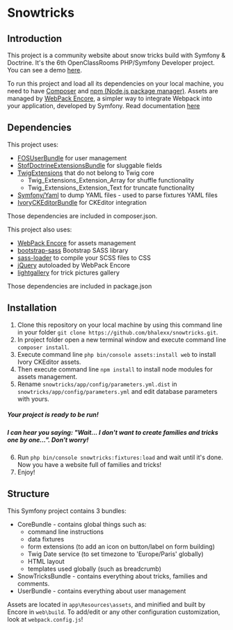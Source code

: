 # Snowtricks

## Introduction
This project is a community website about snow tricks build with Symfony & Doctrine.
It's the 6th OpenClassRooms PHP/Symfony Developer project. You can see a demo [here](http://snowtricks.alexandra-dubreucq.com).

To run this project and load all its dependencies on your local machine, you need to have [Composer](https://getcomposer.org/) and [npm (Node.js package manager)](https://nodejs.org/en/).
Assets are managed by [WebPack Encore](https://github.com/symfony/webpack-encore), a simpler way to integrate Webpack into your application, developed by Symfony. Read documentation [here](https://symfony.com/doc/current/frontend.html)

## Dependencies
This project uses:
- [FOSUserBundle](https://github.com/FriendsOfSymfony/FOSUserBundle) for user management
- [StofDoctrineExtensionsBundle](https://github.com/stof/StofDoctrineExtensionsBundle) for sluggable fields
- [TwigExtensions](https://github.com/twigphp/Twig-extensions) that do not belong to Twig core
	- Twig_Extensions_Extension_Array for shuffle functionality
	- Twig_Extensions_Extension_Text for truncate functionality
- [Symfony/Yaml](https://github.com/symfony/yaml) to dump YAML files - used to parse fixtures YAML files
- [IvoryCKEditorBundle](https://github.com/egeloen/IvoryCKEditorBundle) for CKEditor integration

Those dependencies are included in composer.json.

This project also uses:
- [WebPack Encore](https://github.com/symfony/webpack-encore) for assets management
- [bootstrap-sass](https://github.com/twbs/bootstrap-sass) Bootstrap SASS library
- [sass-loader](https://github.com/webpack-contrib/sass-loader) to compile your SCSS files to CSS
- [jQuery](https://github.com/jquery/jquery) autoloaded by WebPack Encore
- [lightgallery](https://github.com/sachinchoolur/lightGallery) for trick pictures gallery

Those dependencies are included in package.json

## Installation
1. Clone this repository on your local machine by using this command line in your folder `git clone https://github.com/bhalexx/snowtricks.git`.
2. In project folder open a new terminal window and execute command line `composer install`.
3. Execute command line `php bin/console assets:install web` to install Ivory CKEditor assets.
4. Then execute command line `npm install` to install node modules for assets management.
5. Rename `snowtricks/app/config/parameters.yml.dist` in `snowtricks/app/config/parameters.yml` and edit database parameters with yours.

##### Your project is ready to be run!
##### I can hear you saying: "Wait... I don't want to create families and tricks one by one...". Don't worry!

6. Run `php bin/console snowtricks:fixtures:load` and wait until it's done. Now you have a website full of families and tricks!
7. Enjoy!

## Structure
This Symfony project contains 3 bundles:
- CoreBundle - contains global things such as: 
	- command line instructions
	- data fixtures
	- form extensions (to add an icon on button/label on form building)
	- Twig Date service (to set timezone to 'Europe/Paris' globally)
	- HTML layout
	- templates used globally (such as breadcrumb)
- SnowTricksBundle - contains everything about tricks, families and comments.
- UserBundle - contains everything about user management

Assets are located in `app\Resources\assets`, and minified and built by Encore in `web\build`. To add/edit or any other configuration customization, look at `webpack.config.js`!